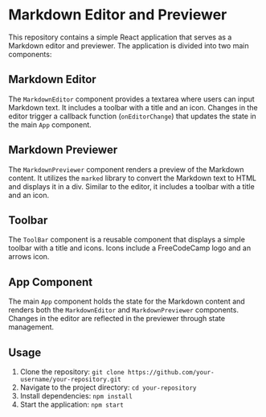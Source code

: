 # Markdown Editor and Previewer

This repository contains a simple React application that serves as a Markdown editor and previewer. The application is divided into two main components:

## Markdown Editor

The `MarkdownEditor` component provides a textarea where users can input Markdown text. It includes a toolbar with a title and an icon. Changes in the editor trigger a callback function (`onEditorChange`) that updates the state in the main `App` component.

## Markdown Previewer

The `MarkdownPreviewer` component renders a preview of the Markdown content. It utilizes the `marked` library to convert the Markdown text to HTML and displays it in a div. Similar to the editor, it includes a toolbar with a title and an icon.

## Toolbar

The `ToolBar` component is a reusable component that displays a simple toolbar with a title and icons. Icons include a FreeCodeCamp logo and an arrows icon.

## App Component

The main `App` component holds the state for the Markdown content and renders both the `MarkdownEditor` and `MarkdownPreviewer` components. Changes in the editor are reflected in the previewer through state management.

## Usage

1. Clone the repository: `git clone https://github.com/your-username/your-repository.git`
2. Navigate to the project directory: `cd your-repository`
3. Install dependencies: `npm install`
4. Start the application: `npm start`